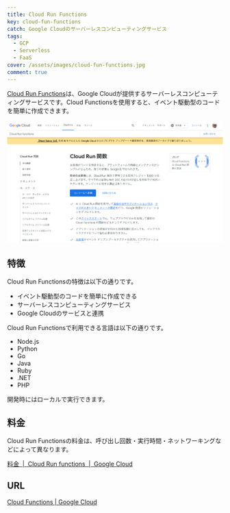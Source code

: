 ```yaml
---
title: Cloud Run Functions
key: cloud-fun-functions
catch: Google Cloudのサーバーレスコンピューティングサービス
tags:
  - GCP
  - Serverless
  - FaaS
cover: /assets/images/cloud-fun-functions.jpg
comment: true
---
```


[Cloud Run Functions](https://cloud.google.com/functions)は、Google Cloudが提供するサーバーレスコンピューティングサービスです。Cloud Functionsを使用すると、イベント駆動型のコードを簡単に作成できます。

[![Cloud Run FunctionsのWebサイト](/assets/images/cloud-fun-functions.jpg)](https://cloud.google.com/functions)

<!--more-->

## 特徴

Cloud Run Functionsの特徴は以下の通りです。

- イベント駆動型のコードを簡単に作成できる
- サーバーレスコンピューティングサービス
- Google Cloudのサービスと連携

Cloud Run Functionsで利用できる言語は以下の通りです。

- Node.js
- Python
- Go
- Java
- Ruby
- .NET
- PHP

開発時にはローカルで実行できます。

## 料金

Cloud Run Functionsの料金は、呼び出し回数・実行時間・ネットワーキングなどによって異なります。

[料金  \|  Cloud Run functions  \|  Google Cloud](https://cloud.google.com/functions/pricing?hl=ja)

## URL

[Cloud Functions  \| Google Cloud](https://cloud.google.com/functions)
